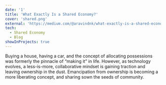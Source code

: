 ```yaml
---
date: '1'
title: 'What Exactly Is a Shared Economy?'
cover: 'shared.png'
external: 'https://medium.com/@aravindnk/what-exactly-is-a-shared-economy-ca054474ef8b'
tech:
  - Shared Economy
  - Blog
showInProjects: true
---
```

Buying a house, having a car, and the concept of allocating possessions was formerly the pinnacle of “making it” in life. However, as technology evolves, a less-is-more, collaborative mindset is gaining traction and leaving ownership in the dust. Emancipation from ownership is becoming a more liberating concept, and sharing sown the seeds of community.
